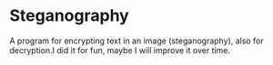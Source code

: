 # Steganography
A program for encrypting text in an image (steganography), also for decryption.I did it for fun, maybe I will improve it over time.
